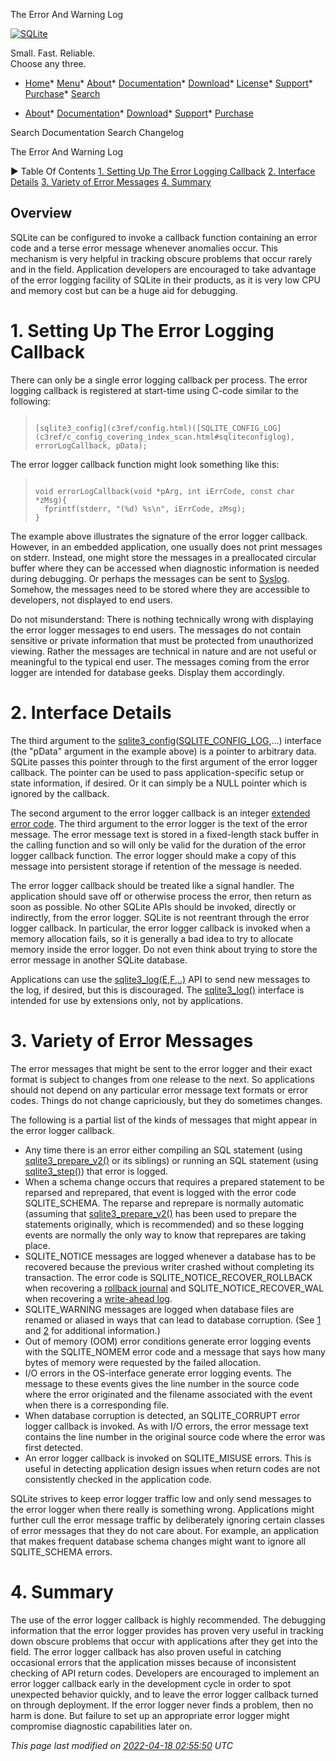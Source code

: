 




The Error And Warning Log




[![SQLite](images/sqlite370_banner.gif)](index.html)


Small. Fast. Reliable.  
Choose any three.


* [Home](index.html)* [Menu](javascript:void(0))* [About](about.html)* [Documentation](docs.html)* [Download](download.html)* [License](copyright.html)* [Support](support.html)* [Purchase](prosupport.html)* [Search](javascript:void(0))




* [About](about.html)* [Documentation](docs.html)* [Download](download.html)* [Support](support.html)* [Purchase](prosupport.html)






Search Documentation
Search Changelog










The Error And Warning Log


►
Table Of Contents
[1\. Setting Up The Error Logging Callback](#setting_up_the_error_logging_callback)
[2\. Interface Details](#interface_details)
[3\. Variety of Error Messages](#variety_of_error_messages)
[4\. Summary](#summary)




## Overview


SQLite can be configured to invoke a callback function containing
an error code and a terse error message whenever anomalies occur.
This mechanism is very helpful in tracking obscure problems that
occur rarely and in the field. Application developers are encouraged
to take advantage of the error logging facility of SQLite in their
products, as it is very low CPU and memory cost but can be a
huge aid for debugging.


# 1\. Setting Up The Error Logging Callback


There can only be a single error logging callback per process.
The error logging callback is registered at start\-time using C\-code
similar to the following:




> ```
> 
> [sqlite3_config](c3ref/config.html)([SQLITE_CONFIG_LOG](c3ref/c_config_covering_index_scan.html#sqliteconfiglog), errorLogCallback, pData);
> 
> ```


The error logger callback function might look something like this:



> ```
> 
> void errorLogCallback(void *pArg, int iErrCode, const char *zMsg){
>   fprintf(stderr, "(%d) %s\n", iErrCode, zMsg);
> }
> 
> ```


The example above illustrates the signature of the error logger callback.
However, in an embedded application, one usually does not print
messages on stderr. Instead, one might store the messages in a
preallocated circular buffer where they can be accessed when diagnostic
information is needed during debugging. Or perhaps the messages can be
sent to [Syslog](http://en.wikipedia.org/wiki/Syslog). Somehow, the
messages need to be stored where they are accessible to developers,
not displayed to end users.


Do not misunderstand: There is nothing technically wrong with displaying 
the error logger messages to end users. The messages do not contain
sensitive or private information that must be protected from unauthorized
viewing. Rather the messages are technical in nature and are not useful
or meaningful to the typical end user. The messages coming from the
error logger are intended for database geeks. Display them accordingly.


# 2\. Interface Details


The third argument to the [sqlite3\_config](c3ref/config.html)([SQLITE\_CONFIG\_LOG](c3ref/c_config_covering_index_scan.html#sqliteconfiglog),...) 
interface (the "pData" argument in the example above) is a pointer to arbitrary
data. SQLite passes this pointer through to the first argument of the
error logger callback. The pointer can be used to pass application\-specific 
setup or state information, if desired. Or it can simply be a NULL 
pointer which is ignored by the callback.


The second argument to the error logger callback is an integer
[extended error code](rescode.html#extrc). The third argument to the error logger is the
text of the error message. The error message text is stored in a fixed\-length
stack buffer in the calling function and so will only be valid for the
duration of the error logger callback function. The error logger should
make a copy of this message into persistent storage if retention of the
message is needed.


The error logger callback should be treated like a signal handler.
The application should save off or otherwise process the error, then return
as soon as possible. No other SQLite APIs should be invoked, directly or
indirectly, from the error logger. SQLite is not reentrant through
the error logger callback. In particular, the error logger callback
is invoked when a memory allocation fails, so it is generally a bad idea
to try to allocate memory inside the error logger. Do not even think
about trying to store the error message in another SQLite database.


Applications can use the [sqlite3\_log(E,F,..)](c3ref/log.html) API to send new messages
to the log, if desired, but this is discouraged. The [sqlite3\_log()](c3ref/log.html)
interface is intended for use by extensions only, not by applications.


# 3\. Variety of Error Messages


The error messages that might be sent to the error logger and their
exact format is subject to changes from one release to the next. So
applications should not depend on any particular error message text formats or
error codes. Things do not change capriciously, but they do sometimes
changes.


The following is a partial list of the kinds of messages that might
appear in the error logger callback.


* Any time there is an error either compiling an SQL statement 
(using [sqlite3\_prepare\_v2()](c3ref/prepare.html) or its siblings) or running an SQL
statement (using [sqlite3\_step()](c3ref/step.html)) that error is logged.
* When a schema change occurs that requires a prepared statement to be reparsed
and reprepared, that event is logged with the error code SQLITE\_SCHEMA.
The reparse and reprepare is normally automatic (assuming that
[sqlite3\_prepare\_v2()](c3ref/prepare.html) has been used to prepare the statements originally,
which is recommended) and so these logging events are normally the only
way to know that reprepares are taking place.
* SQLITE\_NOTICE messages are logged whenever a database has to be recovered
because the previous writer crashed without completing its transaction.
The error code is SQLITE\_NOTICE\_RECOVER\_ROLLBACK when recovering a
[rollback journal](lockingv3.html#rollback) and SQLITE\_NOTICE\_RECOVER\_WAL when recovering a 
[write\-ahead log](wal.html).
* SQLITE\_WARNING messages are logged when database files are renamed or
aliased in ways that can lead to database corruption.
(See [1](howtocorrupt.html#unlink) and [2](howtocorrupt.html#alias) for
additional information.)
* Out of memory (OOM) error conditions generate error logging events
with the SQLITE\_NOMEM error code and a message that says how many bytes
of memory were requested by the failed allocation.
* I/O errors in the OS\-interface generate error logging events.
The message to these events gives the line number in the source code where
the error originated and the filename associated with the event when
there is a corresponding file.
* When database corruption is detected, an SQLITE\_CORRUPT error
logger callback is invoked. As with I/O errors, the error message text
contains the line number in the original source code where the error
was first detected.
* An error logger callback is invoked on SQLITE\_MISUSE errors.
This is useful in detecting application design issues when return codes
are not consistently checked in the application code.


SQLite strives to keep error logger traffic low and only send messages
to the error logger when there really is something wrong. Applications
might further cull the error message traffic 
by deliberately ignoring certain classes of error
messages that they do not care about. For example, an application that
makes frequent database schema changes might want to ignore all
SQLITE\_SCHEMA errors.


# 4\. Summary


The use of the error logger callback is highly recommended.
The debugging information that the error logger provides has proven
very useful in tracking down obscure problems that occur with applications
after they get into the field. The error logger callback has also 
proven useful in catching occasional errors that the application
misses because of inconsistent checking of API return codes.
Developers are encouraged to implement an error logger callback early
in the development cycle in order to spot unexpected behavior quickly,
and to leave the error logger callback turned on through deployment.
If the error logger never finds a problem, then no harm is done. 
But failure to set up an appropriate error logger might compromise
diagnostic capabilities later on.


*This page last modified on [2022\-04\-18 02:55:50](https://sqlite.org/docsrc/honeypot) UTC* 


